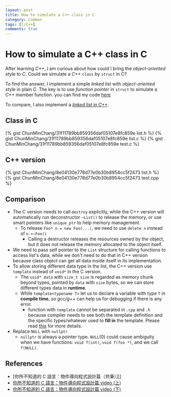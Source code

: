 ```yaml
---
layout: post
title: How to simulate a C++ class in C
category: Common
tags: [C/C++]
comments: true
---
```


# How to simulate a C++ class in C

After learning _C++_, I am curious about
how could I bring the _object-oriented_ style to _C_.
Could we simulate a _C++_ ```class``` by ```struct``` in C?

To find the answer,
I implement a simple _linked list_ with _object-oriented_ style in plain _C_.
The key is to use _function pointer_ in ```struct``` to
simulate a _C++_ member function.
you can find my code [here][gist_c]

To compare, I also implement a [_linked list_ in _C++_][gist_c++].

## Class in C
{% gist ChunMinChang/31f11789bb859356daf05107e8fc859e list.h %}
{% gist ChunMinChang/31f11789bb859356daf05107e8fc859e list.c %}
{% gist ChunMinChang/31f11789bb859356daf05107e8fc859e test.c %}

## C++ version
{% gist ChunMinChang/8e04130e778d77e0b30b8954cc5f2473 list.h %}
{% gist ChunMinChang/8e04130e778d77e0b30b8954cc5f2473 test.cpp %}

## Comparison
- The C version needs to call ```destroy``` explicitly,
  while the C++ version will automatically run deconstructor ```~List()```
  to release the memory, or use smart pointers
  like ```unique_ptr``` to help memory management.
  - To release ```Foo* n = new Foo(...)```, we need to use ```delete n```
    instead of ```n->~Foo()```
    - Calling a destructor releases the resources owned by the object,
      but it does not release the memory allocated to the object itself.
- We need to pass self pointer to the ```List``` structure
  for calling functions to access list's data,
  while we don't need to do that in C++ version
  because class object can get all data inside itself in its implementation.
- To allow storing different data type in the list,
  the C++ version use ```template``` instead of ```void*``` in the C version.
  - The ```void* data``` with ```size_t size```
    is regarded as memory chunk beyond types,
    pointed by ```data``` with ```size``` bytes,
    so we can store different types data in __runtime__.
  - While ```template<typename T>``` let us to declare a variable
    with type ```T``` in __compile time__,
    so _gcc/g++_ can help us for debugging if there is any error.
    - function with ```template``` cannot be separated in ```.cpp``` and ```.h```
      because compiler needs to see both the template definition
      and the specific types/whatever used to __fill in__ the template.
      Please read [this][why] for more details.
- Replace ```NULL``` with ```nullptr```
  - ```nullptr``` is always a pointer type. ```NULL```(0) could cause ambiguity
    when we have functions: ```void f(int)```, ```void f(foo *)```,
    and we call ```f(NULL)```.
    
## References
- [你所不知道的 C 語言：物件導向程式設計篇（共筆）][]
- [你所不知道的 C 語言：物件導向程式設計篇 video (上)][jserv-video-ooc-A]
- [你所不知道的 C 語言：物件導向程式設計篇 video (下)][jserv-video-ooc-B]

[gist_c]: https://gist.github.com/ChunMinChang/31f11789bb859356daf05107e8fc859e "Class in C for linked-list implementation"
[gist_c++]: https://gist.github.com/ChunMinChang/8e04130e778d77e0b30b8954cc5f2473 "Linked-list in C++"
[why]: https://isocpp.org/wiki/faq/templates#templates-defn-vs-decl "Why can’t I separate the definition of my templates class from its declaration and put it inside a .cpp file"

[jserv-ooc]: http://hackfoldr.org/dykc/https%253A%252F%252Fhackmd.io%252Fs%252FHJLyQaQMl "你所不知道的 C 語言：物件導向程式設計篇（共筆）"
[jserv-video-ooc-A]: https://www.youtube.com/watch?v=GON5vID8srE "你所不知道的 C 語言：物件導向程式設計篇 (上)"
[jserv-video-ooc-B]: https://www.youtube.com/watch?v=k0k9ZK64g1s "你所不知道的 C 語言：物件導向程式設計篇 (下)"
